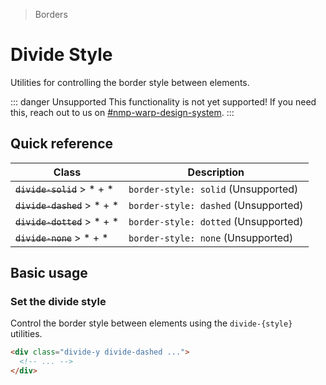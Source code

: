 > Borders

# Divide Style

Utilities for controlling the border style between elements.

::: danger Unsupported
This functionality is not yet supported! If you need this, reach out to us on [#nmp-warp-design-system](https://sch-chat.slack.com/archives/C04P0GYTHPV).
:::

## Quick reference

| Class                       | Description                          |
|-----------------------------|--------------------------------------|
| ~~`divide-solid`~~ > * + *  | `border-style: solid` (Unsupported)  |
| ~~`divide-dashed`~~ > * + * | `border-style: dashed` (Unsupported) |
| ~~`divide-dotted`~~ > * + * | `border-style: dotted` (Unsupported) |
| ~~`divide-none`~~ > * + *   | `border-style: none` (Unsupported)   |

## Basic usage

### Set the divide style
Control the border style between elements using the `divide-{style}` utilities.

<!--example-container>
  <div class="grid gap-16 justify-items-center">
    <div class="pd-bg-pink-500 rounded-8 divide-y divide-dashed w-full max-w-[300]">
      <div class="p-24 text-center">1</div>
      <div class="p-24 text-center">2</div>
      <div class="p-24 text-center">3</div>
    </div>
  </div>
</container-->

```html
<div class="divide-y divide-dashed ...">
  <!-- ... -->
</div>
```
